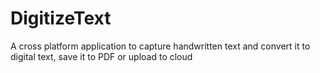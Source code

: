 # DigitizeText
A cross platform application to capture handwritten text and convert it to digital text, save it to PDF or upload to cloud
